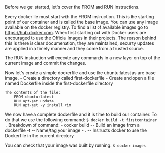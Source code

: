 Before we get started, let's cover the FROM and RUN instructions. 

Every dockerfile must start with the FROM instruction. This is the starting point of our container and is called the base image. 
You can use any image available on the docker registry. To find a list of available images go to https://hub.docker.com. When first starting
out with Docker users are encouraged to use the Official Images in their projects. The reason behind this is there is clear documenation,
they are maintained, security updates are applied in a timely manner and they come from a trusted source.

The RUN instruction will execute any commands in a new layer on top of the current image and commit the changes. 

Now let's create a simple dockerfile and use the ubuntu:latest as are base image.
    - Create a directory called first-dockerfile
    - Create and open a file named Dockerfile inside the first-dockerfile directory

    The contents of the file: 
        FROM ubuntu:latest
        RUN apt-get update
        RUN apt-get -y install vim

We now have a complete dockerfile and it is time to build our container. To do that we use the following command:
    ``` $ docker build -t firstcontainer . ```
    Breakdown of command:
    - docker build -- Build an image from a dockerfile
    -t -- Name/tag your image 
    - . -- Instructs docker to use the Dockerfile in the current directory

You can check that your image was built by running: 
    ``` $ docker images ```


